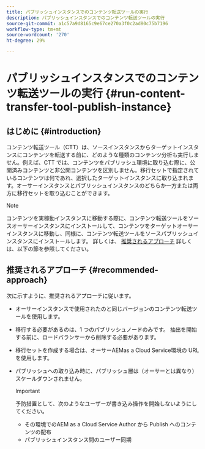 ```yaml
---
title: パブリッシュインスタンスでのコンテンツ転送ツールの実行
description: パブリッシュインスタンスでのコンテンツ転送ツールの実行
source-git-commit: a1c57a9d8165c9e67ce270a3f0c2ad80c75b7196
workflow-type: tm+mt
source-wordcount: '270'
ht-degree: 29%

---
```



# パブリッシュインスタンスでのコンテンツ転送ツールの実行 {#run-content-transfer-tool-publish-instance}

## はじめに {#introduction}

コンテンツ転送ツール（CTT）は、ソースインスタンスからターゲットインスタンスにコンテンツを転送する前に、どのような種類のコンテンツ分析も実行しません。例えば、CTT では、コンテンツをパブリッシュ環境に取り込む際に、公開済みコンテンツと非公開コンテンツを区別しません。移行セットで指定されているコンテンツは何であれ、選択したターゲットインスタンスに取り込まれます。オーサーインスタンスとパブリッシュインスタンスのどちらか一方または両方に移行セットを取り込むことができます。

>[!NOTE]
>コンテンツを実稼動インスタンスに移動する際に、コンテンツ転送ツールをソースオーサーインスタンスにインストールして、コンテンツをターゲットオーサーインスタンスに移動し、同様に、コンテンツ転送ツールをソースパブリッシュインスタンスにインストールします。 詳しくは、 [推奨されるアプローチ](#recommended-approach) 詳しくは、以下の節を参照してください。

## 推奨されるアプローチ {#recommended-approach}

次に示すように、推奨されるアプローチに従います。

* オーサーインスタンスで使用されたのと同じバージョンのコンテンツ転送ツールを使用します。

* 移行する必要があるのは、1 つのパブリッシュノードのみです。 抽出を開始する前に、ロードバランサーから削除する必要があります。

* 移行セットを作成する場合は、オーサーAEMas a Cloud Service環境の URL を使用します。

* パブリッシュへの取り込み時に、パブリッシュ層は（オーサーとは異なり）スケールダウンされません。

   >[!IMPORTANT]
   >予防措置として、次のようなユーザーが書き込み操作を開始しないようにしてください。
   > * その環境でのAEM as a Cloud Service Author から Publish へのコンテンツの配布
   > * パブリッシュインスタンス間のユーザー同期

